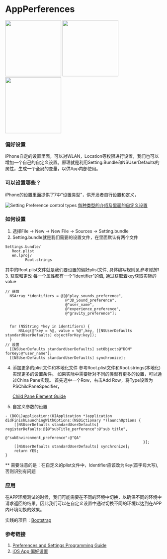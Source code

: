 # AppPerferences

<img src="https://github.com/momo13014/AppPerferences/blob/master/screenshots/one.png" width="180">
<img src="https://github.com/momo13014/AppPerferences/blob/master/screenshots/two.png" width="180">
<img src="https://github.com/momo13014/AppPerferences/blob/master/screenshots/two.png" width="180">


### 偏好设置
iPhone自定的设置里面，可以对WLAN，Location等权限进行设置，我们也可以增加一个自己的自定义设置。原理就是利用Setting.Bundle和NSUserDefaults的属性，生成一个全局的变量，以供App内部使用。

### 可以设置哪些？
iPhone的设置里面提供了7中“设置类型”，供开发者自行设置和定义，

![Setting Preference control types](http://upload-images.jianshu.io/upload_images/1126977-e0583d8512b17ab8.png?imageMogr2/auto-orient/strip%7CimageView2/2/w/1240)
[每种类型的介绍及里面的自定义设置](https://developer.apple.com/library/content/documentation/PreferenceSettings/Conceptual/SettingsApplicationSchemaReference/Introduction/Introduction.html#//apple_ref/doc/uid/TP40007071)

### 如何设置
1.  选择File -> New -> New File -> Sources -> Setting.bundle
2.  Setting.bundle就是我们需要的设置文件，在里面默认有两个文件
 ```
Settings.bundle/
    Root.plist
    en.lproj/
          Root.strings
```
其中的Root.plist文件就是我们要设置的偏好plist文件, 具体编写规则见*参考链接1*
3.  获取和更改
每一个属性都有一个“Identifier”的值, 通过获取着key获取实际的value
```
// 获取
  NSArray *identifiers = @[@"play_sounds_preference",
                           @"3D_Sound_preference",
                           @"user_name",
                           @"experience_preference",
                           @"gravity_preference"];


  for (NSString *key in identifiers) {
      NSLog(@"key = %@, value = %@",key, [[NSUserDefaults standardUserDefaults] objectForKey:key]);
  }
// 设置
  [[NSUserDefaults standardUserDefaults] setObject:@"DON" forKey:@"user_name"];
  [[NSUserDefaults standardUserDefaults] synchronize];
```
4. 添加更多的plist文件和本地化文件
    参考Root.plist文件和Root.strings(本地化)实现更多的设置条件。
    如果实际中需要针对不同的类型有更多的设置，可以通过China Pane实现。
    首先选中一个Row，右击Add Row，将Type设置为PSChildPaneSpecifier，
   
    [Child Pane Element Guide](https://developer.apple.com/library/content/documentation/PreferenceSettings/Conceptual/SettingsApplicationSchemaReference/Articles/PSChildPaneSpecifier.html#//apple_ref/doc/uid/TP40007017-SW1)
5. 自定义参数的设置
```
- (BOOL)application:(UIApplication *)application didFinishLaunchingWithOptions:(NSDictionary *)launchOptions {
    [[NSUserDefaults standardUserDefaults] registerDefaults:@{@"subTitle_perference":@"sub title",
                                                              @"subEnvironment_preference":@"QA"
                                                              }];
    [[NSUserDefaults standardUserDefaults] synchronize];
    return YES;
}
```
** 需要注意的是：在自定义的plist文件中，Identifier应该改为Key(首字母大写), 否则识别有问题

### 应用

  在APP环境测试的时候，我们可能需要在不同的环境中切换，以确保不同的环境中请求返回的结果。因此我们可以在自定义设置中通过切换不同的环境以达到在APP内环境切换的效果。

实践的项目：[Bootstrap](https://github.com/krzysztofzablocki/Bootstrap)

### 参考链接
1. [Preferences and Settings Programming Guide](https://developer.apple.com/library/content/documentation/Cocoa/Conceptual/UserDefaults/Preferences/Preferences.html#//apple_ref/doc/uid/10000059i-CH6-SW14)
2. [iOS App 偏好设置](http://chars.tech/2016/01/15/ios-preference-setting/)
